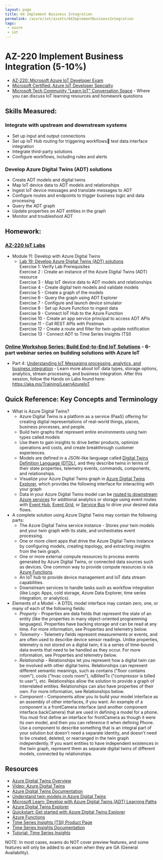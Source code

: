 ```yaml
---
layout: page
title: 04 Implement Business Integration
permalink: /azure/iot/assets/04ImplementBusinessIntegration
tags: 
 - azure
 - iot
---
```


# AZ-220 Implement Business Integration (5-10%)

* [AZ-220: Microsoft Azure IoT Developer Exam](https://docs.microsoft.com/en-us/learn/certifications/exams/az-220)
* [Microsoft Certified: Azure IoT Developer Specialty](https://docs.microsoft.com/en-us/learn/certifications/azure-iot-developer-specialty)
* [Microsoft Tech Community "Learn IoT" Conversation Space](https://aka.ms/iottechcommunity/learniot) - Where you can discuss IoT learning resources and homework questions 

## Skills Measured:
### Integrate with upstream and downstream systems
* Set up input and output connections
* Set up IoT Hub routing for triggering workflows test data interface integration
* Integrate third-party solutions
* Configure workflows, including rules and alerts

### Develop Azure Digital Twins (ADT) solutions
* Create ADT models and digital twins
* Map IoT device data to ADT models and relationships
* Ingest IoT device messages and translate messages to ADT
* Configure routes and endpoints to trigger business logic and data processing
* Query the ADT graph
* Update properties on ADT entities in the graph
* Monitor and troubleshoot ADT

## Homework:
### [AZ-220 IoT Labs](https://microsoftlearning.github.io/AZ-220-Microsoft-Azure-IoT-Developer) 
* Module 11: Develop with Azure Digital Twins
  * [Lab 19: Develop Azure Digital Twins (ADT) solutions](https://microsoftlearning.github.io/AZ-220-Microsoft-Azure-IoT-Developer/Instructions/Labs/LAB_AK_19-azure-digital-twins.html)
  <br />Exercise 1: Verify Lab Prerequisites
  <br />Exercise 2 : Create an instance of the Azure Digital Twins (ADT) resource
  <br />Exercise 3 - Map IoT device data to ADT models and relationships
  <br />Exercise 4 - Create digital twin models and validate models
  <br />Exercise 5 - Create a graph of the models
  <br />Exercise 6 - Query the graph using ADT Explorer
  <br />Exercise 7 - Configure and launch device simulator
  <br />Exercise 8 - Set up Azure Function to ingest data
  <br />Exercise 9 - Connect IoT Hub to the Azure Function
  <br />Exercise 10 - Create an app service principal to access ADT APIs
  <br />Exercise 11 - Call REST APIs with Postman
  <br />Exercise 12 - Create a route and filter for twin update notification
  <br />Exercise 13 - Connect ADT to Time Series Insights (TSI)

### [Online Workshop Series: Build End-to-End IoT Solutions](https://aka.ms/IoT-online-workshop) - 6-part webinar series on building solutions with Azure IoT
* Part 4: [Understanding IoT Messaging processing, analytics, and business integration](https://www.youtube.com/watch?v=78FR6BFPSK0&list=PL1ljc761XCiZMLoKOWZ8YVq_u9DacV7sy&index=4) - Learn more about IoT data types, storage options, analytics, stream processing, and business integration. After this session, follow the Hands on Labs found here: https://aka.ms/Training/LearnAzureIoT 

## Quick Reference: Key Concepts and Terminology
* What is Azure Digital Twins?
  * Azure Digital Twins is a platform as a service (PaaS) offering for creating digital representations of real-world things, places, business processes, and people. 
  * Build twin graphs that represent entire environments using twin types called models
  * Use them to gain insights to drive better products, optimize operations and costs, and create breakthrough customer experiences. 
  * Models are defined in a JSON-like language called [Digital Twins Definition Language (DTDL)](https://github.com/Azure/opendigitaltwins-dtdl/blob/master/DTDL/v2/dtdlv2.md), and they describe twins in terms of their state properties, telemetry events, commands, components, and relationships.
  * Visualize your Azure Digital Twins graph in [Azure Digital Twins Explorer](https://docs.microsoft.com/en-us/azure/digital-twins/concepts-azure-digital-twins-explorer), which provides the following interface for interacting with your graph
  * Data in your Azure Digital Twins model can be [routed to downstream Azure services](https://docs.microsoft.com/en-us/azure/digital-twins/overview#output-to-adx-tsi-storage-and-analytics) for additional analytics or storage using event routes with [Event Hub](https://docs.microsoft.com/en-us/azure/event-hubs/event-hubs-about), [Event Grid](https://docs.microsoft.com/en-us/azure/event-grid/overview), or [Service Bus](https://docs.microsoft.com/en-us/azure/service-bus-messaging/service-bus-messaging-overview) to drive your desired data flows.
* A complete solution using Azure Digital Twins may contain the following parts:
  * The Azure Digital Twins service instance - Stores your twin models and your twin graph with its state, and orchestrates event processing.
  * One or more client apps that drive the Azure Digital Twins instance by configuring models, creating topology, and extracting insights from the twin graph.
  * One or more external compute resources to process events generated by Azure Digital Twins, or connected data sources such as devices. One common way to provide compute resources is via [Azure Functions](https://docs.microsoft.com/en-us/azure/azure-functions/functions-overview).
  * An IoT hub to provide device management and IoT data stream capabilities.
  * Downstream services to handle tasks such as workflow integration (like Logic Apps, cold storage, Azure Data Explorer, time series integration, or analytics).
* Elements of a Model - A DTDL model interface may contain zero, one, or many of each of the following fields:
  * *Property* - Properties are data fields that represent the state of an entity (like the properties in many object-oriented programming languages). Properties have backing storage and can be read at any time. For more information, see Properties and telemetry below.
  * *Telemetry* - Telemetry fields represent measurements or events, and are often used to describe device sensor readings. Unlike properties, telemetry is not stored on a digital twin; it is a series of time-bound data events that need to be handled as they occur. For more information, see Properties and telemetry below.
  * *Relationship* - Relationships let you represent how a digital twin can be involved with other digital twins. Relationships can represent different semantic meanings, such as contains ("floor contains room"), cools ("hvac cools room"), isBilledTo ("compressor is billed to user"), etc. Relationships allow the solution to provide a graph of interrelated entities. Relationships can also have properties of their own. For more information, see Relationships below.
  * *Component* - Components allow you to build your model interface as an assembly of other interfaces, if you want. An example of a component is a frontCamera interface (and another component interface backCamera) that are used in defining a model for a phone. You must first define an interface for frontCamera as though it were its own model, and then you can reference it when defining Phone. Use a component to describe something that is an integral part of your solution but doesn't need a separate identity, and doesn't need to be created, deleted, or rearranged in the twin graph independently. If you want entities to have independent existences in the twin graph, represent them as separate digital twins of different models, connected by relationships. 

## Resources
* [Azure Digital Twins Overview](https://azure.microsoft.com/en-us/services/digital-twins/#overview)
* [Video: Azure Digital Twins](https://azure.microsoft.com/en-us/resources/videos/azure-digital-twins-video/)
* [Azure Digital Twins Documentation](https://docs.microsoft.com/en-us/azure/digital-twins/)
* [Understand twin models in Azure Digital Twins](https://docs.microsoft.com/en-us/azure/digital-twins/concepts-models)
* [Microsoft Learn: Develop with Azure Digital Twins (ADT) Learning Paths](https://docs.microsoft.com/en-us/learn/paths/develop-azure-digital-twins/)
* [Azure Digital Twins Explorer](https://docs.microsoft.com/en-us/azure/digital-twins/concepts-azure-digital-twins-explorer)
* [Quickstart: Get started with Azure Digital Twins Explorer](https://docs.microsoft.com/en-us/azure/digital-twins/quickstart-azure-digital-twins-explorer)
* [Azure Functions](https://docs.microsoft.com/en-us/azure/azure-functions/functions-overview)
* [Time Series Insights (TSI) Product Page](https://azure.microsoft.com/en-us/services/time-series-insights)
* [Time Series Insights Documentation](https://docs.microsoft.com/en-us/azure/time-series-insights/time-series-insights-update-overview)
* [Tutorial: Time Series Insights](https://docs.microsoft.com/en-us/azure/time-series-insights/tutorial-create-populate-tsi-environment)

NOTE: In most cases, exams do NOT cover preview features, and some features will only be
added to an exam when they are GA (General Availability).
